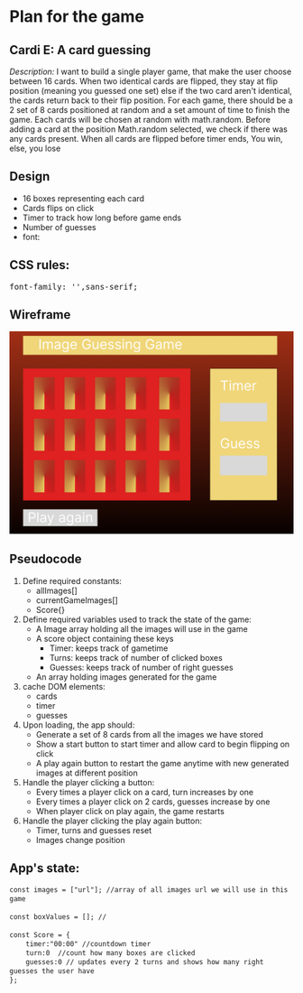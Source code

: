 <h1>Plan for the game</h1>

<h2>Cardi E: A card guessing</h2>

<p><em>Description: </em>I want to build a single player game, that make the user choose between 16 cards. 
When two identical cards are flipped, they stay at flip position (meaning you guessed one set)
else if the two card aren't identical, the cards return back to their flip position.
For each game, there should be a 2 set of 8 cards positioned at random and a set amount of time to finish the game.
Each cards will be chosen at random with math.random. Before adding a card at the position Math.random selected, we check if there was any cards present. When all cards are flipped before timer ends, You win, else, you lose<p>

<h2>Design</h2>
<ul>
    <li>16 boxes representing each card</li>
    <li>Cards flips on click</li>
    <li>Timer to track how long before game ends</li>
    <li>Number of guesses</li>
    <li>font:</li>
</ul>

<h2>CSS rules:</h2>
<pre>
font-family: '',sans-serif;
</pre>
<h2>Wireframe</h2>
<img src="./images/wireframe.jpeg"/>

<h2>Pseudocode</h2>
<ol>
<li>
Define required constants:
    <ul>
        <li>allImages[]</li>
        <li>currentGameImages[]</li>
        <li>Score{}</li>
    </ul>
</li>
<li>
Define required variables used to track the state of the game:
    <ul>
        <li>A Image array holding all the images will use in the game</li>
        <li>A score object containing these keys
        <ul>
            <li>Timer: keeps track of gametime</li>
            <li>Turns: keeps track of number of clicked boxes</li>
            <li>Guesses: keeps track of number of right guesses</li>
        </ul>
        </li>
        <li>An array holding images generated for the game</li>
    </ul>
</li>
<li>
cache DOM elements:
    <ul>
        <li>cards</li>
        <li>timer</li>
        <li>guesses</li>
    </ul>
</li>
<li>
Upon loading, the app should:
    <ul>
        <li>Generate a set of 8 cards from all the images we have stored</li>
        <li>Show a start button to start timer and allow card to begin flipping on click </li>
        <li>A play again button to restart the game anytime with new generated images at different position</li>
    </ul>
</li>
<li>
Handle the player clicking a button:
    <ul>
        <li>Every times a player click on a card, turn increases by one</li>
        <li>Every times a player click on 2 cards, guesses increase by one</li>
        <li>When player click on play again, the game restarts </li>
    </ul>
</li>
<li>
Handle the player clicking the play again button:
    <ul>
        <li>Timer, turns and guesses reset</li>
        <li>Images change position</li>
    </ul>
</li>
</ol>

<h2>
App's state:
</h2>

```
const images = ["url"]; //array of all images url we will use in this game

const boxValues = []; //

const Score = {
    timer:"00:00" //countdown timer
    turn:0  //count how many boxes are clicked
    guesses:0 // updates every 2 turns and shows how many right guesses the user have
};

```
